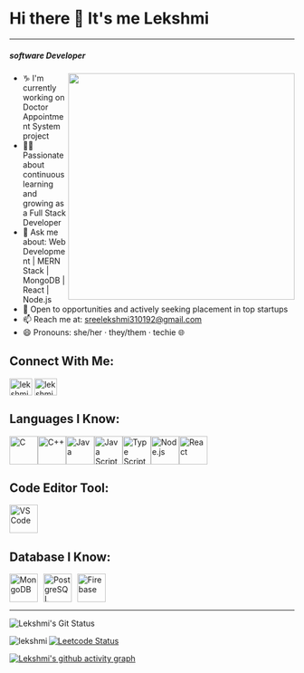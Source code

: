 # Hi there 👋 It's me Lekshmi
---
##### software Developer
<img src="https://media4.giphy.com/media/v1.Y2lkPTc5MGI3NjExb3VtdjBibW5tbnZmZmNyMjR3cHdlejNyZHZocjNxdmVxY3N6NW5tbyZlcD12MV9pbnRlcm5hbF9naWZfYnlfaWQmY3Q9Zw/L1R1tvI9svkIWwpVYr/giphy.gif" align="right" width=400>

- ♑  I'm currently working on Doctor Appointment System project
- 👨‍💻 Passionate about continuous learning and growing as a Full Stack Developer
- 💬 Ask me about: Web Development | MERN Stack | MongoDB | React | Node.js
- 🚀 Open to opportunities and actively seeking placement in top startups
- 📫 Reach me at: sreelekshmi310192@gmail.com
- 😄 Pronouns: she/her · they/them · techie 🌐

## Connect With Me:
<p align="left">
<a href="https://www.linkedin.com/in/lekshmibp/" target="blank"><img align="center" src="https://raw.githubusercontent.com/rahuldkjain/github-profile-readme-generator/master/src/images/icons/Social/linked-in-alt.svg" alt="lekshmi" height="30" width="40" /></a>
<a href="https://leetcode.com/u/lekshmibp08/" target="blank"><img align="center" src="https://raw.githubusercontent.com/rahuldkjain/github-profile-readme-generator/master/src/images/icons/Social/leet-code.svg" alt="lekshmi" height="30" width="40" /></a>
</p>

## Languages I Know:
<div style="display:flex;">
<img height="50" width="50" src="https://img.icons8.com/?size=100&id=40670&format=png&color=000000" title="C" />
<img src="https://img.icons8.com/?size=100&id=40669&format=png" height="50" width="50" alt="C++" title="C++" />
<img height="50" width="50" src="https://img.icons8.com/?size=100&id=13679&format=png&color=000000" title="Java" />
<img height="50" width="50" src="https://img.icons8.com/?size=100&id=PXTY4q2Sq2lG&format=png&color=000000" title="Java Script" /> 
<img height="50" width="50" src="https://img.icons8.com/?size=100&id=uJM6fQYqDaZK&format=png&color=000000" title="Type Script" />
<img height="50" width="50" src="https://img.icons8.com/?size=100&id=54087&format=png&color=000000" title="Node.js" />
<img height="50" width="50" src="https://img.icons8.com/?size=100&id=Nlsua06Gvxel&format=png&color=000000" title="React" />
</div>

## Code Editor Tool:
<img height="50" width="50" src="https://img.icons8.com/?size=100&id=9OGIyU8hrxW5&format=png&color=000000" title="VS Code"  />

## Database I Know:
<div style="display: flex; gap: 10px; flex-wrap: wrap;">
  <img height="50" width="50" src="https://img.icons8.com/?size=100&id=74402&format=png&color=000000" alt="MongoDB" title="MongoDB" />
  <img height="50" width="50" src="https://img.icons8.com/?size=100&id=38561&format=png&color=000000" alt="PostgreSQL" title="PostgreSQL" />
  <img height="50" width="50" src="https://img.icons8.com/?size=100&id=62452&format=png&color=000000" alt="Firebase" title="Firebase" />
</div>

---

![Lekshmi's Git Status](https://github-readme-stats.vercel.app/api?username=lekshmibp08&show_icons=true&theme=radical&&hide=issues)

<p><img align="left" src="https://github-readme-stats.vercel.app/api/top-langs?username=lekshmibp08&show_icons=true&locale=en&layout=compact" alt="lekshmi" /></p>

[![Leetcode Status](https://leetcard.jacoblin.cool/lekshmibp08?ext=contest&theme=dark)](https://leetcode.com/u/lekshmibp08/)

[![Lekshmi's github activity graph](https://github-readme-activity-graph.vercel.app/graph?username=lekshmibp08&bg_color=000000&color=ffffff&line=51f565&point=ffffff&area=true&hide_border=true)](https://github.com/ashutosh00710/github-readme-activity-graph)
